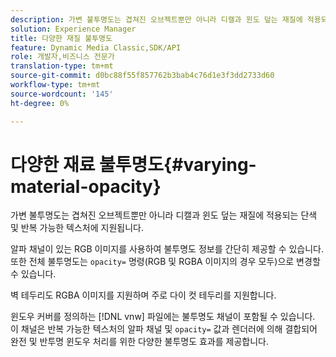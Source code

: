```yaml
---
description: 가변 불투명도는 겹쳐진 오브젝트뿐만 아니라 디캘과 윈도 덮는 재질에 적용되는 단색 및 반복 가능한 텍스처에 지원됩니다.
solution: Experience Manager
title: 다양한 재질 불투명도
feature: Dynamic Media Classic,SDK/API
role: 개발자,비즈니스 전문가
translation-type: tm+mt
source-git-commit: d0bc88f55f857762b3bab4c76d1e3f3dd2733d60
workflow-type: tm+mt
source-wordcount: '145'
ht-degree: 0%

---
```



# 다양한 재료 불투명도{#varying-material-opacity}

가변 불투명도는 겹쳐진 오브젝트뿐만 아니라 디캘과 윈도 덮는 재질에 적용되는 단색 및 반복 가능한 텍스처에 지원됩니다.

알파 채널이 있는 RGB 이미지를 사용하여 불투명도 정보를 간단히 제공할 수 있습니다. 또한 전체 불투명도는 `opacity=` 명령(RGB 및 RGBA 이미지의 경우 모두)으로 변경할 수 있습니다.

벽 테두리도 RGBA 이미지를 지원하며 주로 다이 컷 테두리를 지원합니다.

윈도우 커버를 정의하는 [!DNL vnw] 파일에는 불투명도 채널이 포함될 수 있습니다. 이 채널은 반복 가능한 텍스처의 알파 채널 및 `opacity=` 값과 렌더러에 의해 결합되어 완전 및 반투명 윈도우 처리를 위한 다양한 불투명도 효과를 제공합니다.
